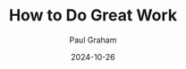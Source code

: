 ---
title: "How to Do Great Work"
author: "Paul Graham"
type: "Essay"
link: "https://paulgraham.com/greatwork.html"
date: 2024-10-26
tags: 
  - great work
  - paul graham
---
